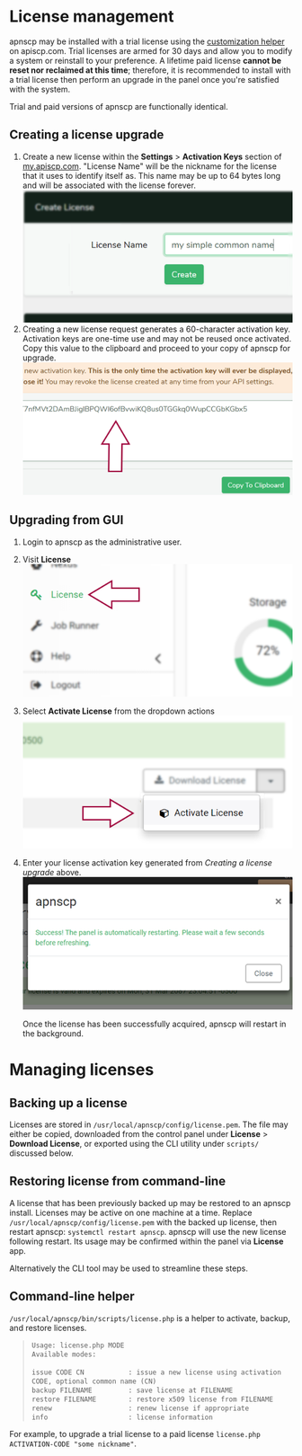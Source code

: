 # License management

apnscp may be installed with a trial license using the [customization helper](https://apiscp.com/#customizer) on apiscp.com. Trial licenses are armed for 30 days and allow you to modify a system or reinstall to your preference. A lifetime paid license **cannot be reset nor reclaimed at this time**; therefore, it is recommended to install with a trial license then perform an upgrade in the panel once you're satisfied with the system.

Trial and paid versions of apnscp are functionally identical.

## Creating a license upgrade

1. Create a new license within the **Settings** > **Activation Keys** section of [my.apiscp.com](https://my.apiscp.com). "License Name" will be the nickname for the license that it uses to identify itself as. This name may be up to 64 bytes long and will be associated with the license forever.
    ![Entering a license key](./images/license-create.png)
2. Creating a new license request generates a 60-character activation key. Activation keys are one-time use and may not be reused once activated. Copy this value to the clipboard and proceed to your copy of apnscp for upgrade.
    ![Entering a license key](./images/license-key-generation.png)

## Upgrading from GUI

1. Login to apnscp as the administrative user. 

2. Visit **License**
    ![License location](./images/license-location.png)

3. Select **Activate License** from the dropdown actions
    ![Activate License](./images/license-activation.png)

4. Enter your license activation key generated from *Creating a license upgrade* above.
    ![Activation success dialog](./images/license-success.png)

    Once the license has been successfully acquired, apnscp will restart in the background.

# Managing licenses

## Backing up a license

Licenses are stored in `/usr/local/apnscp/config/license.pem`. The file may either be copied, downloaded from the control panel under **License** > **Download License**, or exported using the CLI utility under `scripts/` discussed below.

## Restoring license from command-line

A license that has been previously backed up may be restored to an apnscp install. Licenses may be active on one machine at a time. Replace `/usr/local/apnscp/config/license.pem` with the backed up license, then restart apnscp: `systemctl restart apnscp`. apnscp will use the new license following restart. Its usage may be confirmed within the panel via **License** app. 

Alternatively the CLI tool may be used to streamline these steps.

## Command-line helper

`/usr/local/apnscp/bin/scripts/license.php` is a helper to activate, backup, and restore licenses. 

> ```
> Usage: license.php MODE  
> Available modes:
>
> issue CODE CN           : issue a new license using activation CODE, optional common name (CN)  
> backup FILENAME         : save license at FILENAME  
> restore FILENAME        : restore x509 license from FILENAME  
> renew                   : renew license if appropriate  
> info                    : license information  
> ```

For example, to upgrade a trial license to a paid license `license.php ACTIVATION-CODE "some nickname"`.
